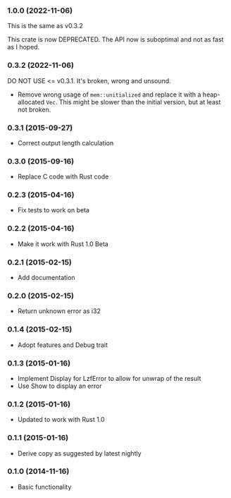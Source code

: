 ### 1.0.0 (2022-11-06)

This is the same as v0.3.2

This crate is now DEPRECATED.
The API now is suboptimal and not as fast as I hoped.

### 0.3.2 (2022-11-06)

DO NOT USE <= v0.3.1.
It's broken, wrong and unsound.

* Remove wrong usage of `mem::unitialized` and replace it with a heap-allocated `Vec`.
  This might be slower than the initial version, but at least not broken.

### 0.3.1 (2015-09-27)

* Correct output length calculation

### 0.3.0 (2015-09-16)

* Replace C code with Rust code

### 0.2.3 (2015-04-16)

* Fix tests to work on beta

### 0.2.2 (2015-04-16)

* Make it work with Rust 1.0 Beta

### 0.2.1 (2015-02-15)

* Add documentation

### 0.2.0 (2015-02-15)

* Return unknown error as i32

### 0.1.4 (2015-02-15)

* Adopt features and Debug trait

### 0.1.3 (2015-01-16)

* Implement Display for LzfError to allow for unwrap of the result
* Use Show to display an error

### 0.1.2 (2015-01-16)

* Updated to work with Rust 1.0

### 0.1.1 (2015-01-16)

* Derive copy as suggested by latest nightly

### 0.1.0 (2014-11-16)

* Basic functionality
